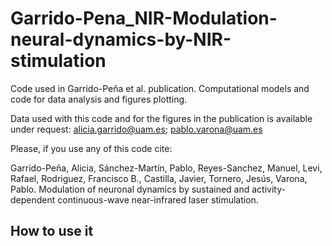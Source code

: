 # Garrido-Pena_NIR-Modulation-neural-dynamics-by-NIR-stimulation
Code used in Garrido-Peña et al. publication. Computational models and code for data analysis and figures plotting.

Data used with this code and for the figures in the publication is available under request:
alicia.garrido@uam.es; 
pablo.varona@uam.es
	
Please, if you use any of this code cite:

Garrido-Peña, Alicia, Sánchez-Martín, Pablo, Reyes-Sanchez, Manuel, Levi,
Rafael, Rodriguez, Francisco B., Castilla, Javier, Tornero, Jesús, Varona, Pablo. Modulation of neuronal dynamics by sustained and activity-dependent continuous-wave near-infrared laser stimulation.

## How to use it